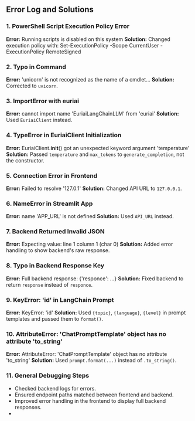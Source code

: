 ## Error Log and Solutions

### 1. PowerShell Script Execution Policy Error
**Error:** Running scripts is disabled on this system
**Solution:** Changed execution policy with:
    Set-ExecutionPolicy -Scope CurrentUser -ExecutionPolicy RemoteSigned

### 2. Typo in Command
**Error:** 'unicorn' is not recognized as the name of a cmdlet...
**Solution:** Corrected to `uvicorn`.

### 3. ImportError with euriai
**Error:** cannot import name 'EuriaiLangChainLLM' from 'euriai'
**Solution:** Used `EuriaiClient` instead.

### 4. TypeError in EuriaiClient Initialization
**Error:** EuriaiClient.__init__() got an unexpected keyword argument 'temperature'
**Solution:** Passed `temperature` and `max_tokens` to `generate_completion`, not the constructor.

### 5. Connection Error in Frontend
**Error:** Failed to resolve '127.0.1'
**Solution:** Changed API URL to `127.0.0.1`.

### 6. NameError in Streamlit App
**Error:** name 'APP_URL' is not defined
**Solution:** Used `API_URL` instead.

### 7. Backend Returned Invalid JSON
**Error:** Expecting value: line 1 column 1 (char 0)
**Solution:** Added error handling to show backend's raw response.

### 8. Typo in Backend Response Key
**Error:** Full backend response: {'responce': ...}
**Solution:** Fixed backend to return `response` instead of `responce`.

### 9. KeyError: 'id' in LangChain Prompt
**Error:** KeyError: 'id'
**Solution:** Used `{topic}`, `{language}`, `{level}` in prompt templates and passed them to `format()`.

### 10. AttributeError: 'ChatPromptTemplate' object has no attribute 'to_string'
**Error:** AttributeError: 'ChatPromptTemplate' object has no attribute 'to_string'
**Solution:** Used `prompt.format(...)` instead of `.to_string()`.

### 11. General Debugging Steps
- Checked backend logs for errors.
- Ensured endpoint paths matched between frontend and backend.
- Improved error handling in the frontend to display full backend responses.
-